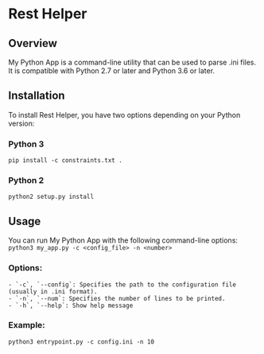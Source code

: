 # Rest Helper


## Overview
My Python App is a command-line utility that can be used to parse .ini files. It is compatible with Python 2.7 or later and Python 3.6 or later.

## Installation
To install Rest Helper, you have two options depending on your Python version:

### Python 3
`pip install -c constraints.txt .`


### Python 2
`python2 setup.py install`


## Usage
You can run My Python App with the following command-line options:
`python3 my_app.py -c <config_file> -n <number>`

### Options:
```
- `-c`, `--config`: Specifies the path to the configuration file (usually in .ini format).
- `-n`, `--num`: Specifies the number of lines to be printed.
- `-h`, `--help`: Show help message
```
### Example:
`python3 entrypoint.py -c config.ini -n 10`
